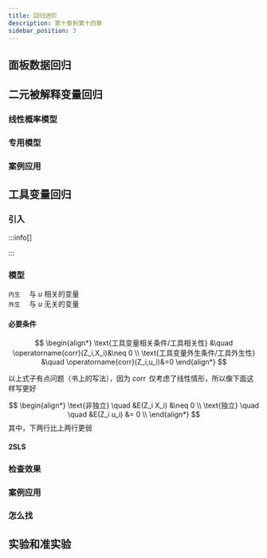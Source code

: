 ```yaml
---
title: 回归进阶
description: 第十章到第十四章
sidebar_position: 3
---
```


## 面板数据回归

## 二元被解释变量回归

### 线性概率模型

### 专用模型

### 案例应用

## 工具变量回归

### 引入

:::info[]

:::

### 模型

`内生` &emsp;与 $u$ 相关的变量  
`外生` &emsp;与 $u$ 无关的变量

#### 必要条件

$$
\begin{align*}
\text{工具变量相关条件/工具相关性}
&\quad \operatorname{corr}(Z_i,X_i)&\neq 0
\\
\text{工具变量外生条件/工具外生性}
&\quad \operatorname{corr}(Z_i,u_i)&=0
\end{align*}
$$

以上式子有点问题（书上的写法），因为 $\operatorname{corr}$ 仅考虑了线性情形，所以像下面这样写更好

$$
\begin{align*}
\text{非独立} \quad
&E(Z_i X_i) &\neq 0 
\\
\text{独立} \quad \quad
&E(Z_i u_i) &= 0
\\
\end{align*}
$$
其中，下两行比上两行更弱

#### 2SLS



### 检查效果

### 案例应用



### 怎么找

## 实验和准实验